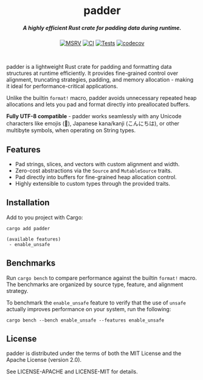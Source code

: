 <div align="center">

# padder
##### A highly efficient Rust crate for padding data during runtime.

[![MSRV](https://img.shields.io/badge/MSRV-1.85.1-orange)](https://crates.io/crates/padder)
[![CI](https://github.com/firelink-sh/padder/actions/workflows/ci.yml/badge.svg)](https://github.com/firelink-sh/padder/actions/workflows/ci.yml)
[![Tests](https://github.com/firelink-sh/padder/actions/workflows/tests.yml/badge.svg)](https://github.com/firelink-sh/padder/actions/workflows/tests.yml)
[![codecov](https://codecov.io/gh/firelink-sh/padder/graph/badge.svg?token=OTFIM6UICZ)](https://codecov.io/gh/firelink-sh/padder)

<br>

</div>

padder is a lightweight Rust crate for padding and formatting data structures at runtime efficiently. It provides fine-grained control over alignment, truncating strategies, padding, and memory allocation - making it ideal for performance-critical applications.

Unlike the builtin `format!` macro, padder avoids unnecessary repeated heap allocations and lets you
pad and format directly into preallocated buffers.

**Fully UTF-8 compatible** - padder works seamlessly with any Unicode characters like emojis (🐉), Japanese kana/kanji (こんにちは), or other multibyte symbols, when operating on String types.

## Features

- Pad strings, slices, and vectors with custom alignment and width.
- Zero-cost abstractions via the `Source` and `MutableSource` traits.
- Pad directly into buffers for fine-grained heap allocation control.
- Highly extensible to custom types through the provided traits.


## Installation

Add to you project with Cargo:

```
cargo add padder

(available features)
 - enable_unsafe
```


## Benchmarks

Run `cargo bench` to compare performance against the builtin `format!` macro. The benchmarks are organized by source type, feature, and alignment strategy.

To benchmark the `enable_unsafe` feature to verify that the use of `unsafe` actually improves performance on your system, run the following: 

```
cargo bench --bench enable_unsafe --features enable_unsafe
```


## License

padder is distributed under the terms of both the MIT License and the Apache License (version 2.0).

See LICENSE-APACHE and LICENSE-MIT for details.

